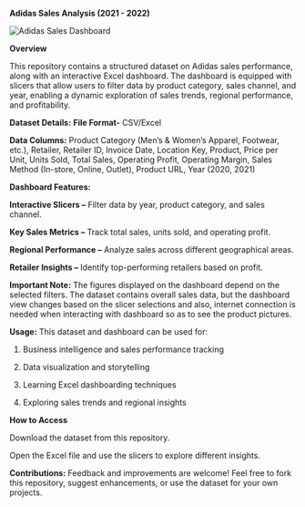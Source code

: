 **Adidas Sales Analysis (2021 - 2022)**

![Adidas Sales Dashboard](https://github.com/Victoria-Ogunkolade/Excel-Dashboards/blob/main/ADIDAS%20SALES%20DAHSHBOARD.png?raw=true)

**Overview**

This repository contains a structured dataset on Adidas sales performance, along with an interactive Excel dashboard. The dashboard is equipped with slicers that allow users to filter data by product category, sales channel, and year, enabling a dynamic exploration of sales trends, regional performance, and profitability.

**Dataset Details:**
**File Format-** CSV/Excel

**Data Columns:**
Product Category (Men’s & Women’s Apparel, Footwear, etc.),
Retailer,
Retailer ID,
Invoice Date,
Location Key,
Product,
Price per Unit,
Units Sold,
Total Sales,
Operating Profit,
Operating Margin,
Sales Method (In-store, Online, Outlet),
Product URL,
Year (2020, 2021)

**Dashboard Features:**

 **Interactive Slicers –** Filter data by year, product category, and sales channel.
 
 **Key Sales Metrics –** Track total sales, units sold, and operating profit.

 **Regional Performance –** Analyze sales across different geographical areas.

 **Retailer Insights –** Identify top-performing retailers based on profit.

 **Important Note:**
The figures displayed on the dashboard depend on the selected filters. The dataset contains overall sales data, but the dashboard view changes based on the slicer selections and also, internet connection is needed when interacting with dashboard so as to see the product pictures.

**Usage:**
This dataset and dashboard can be used for:

1. Business intelligence and sales performance tracking

2. Data visualization and storytelling

3. Learning Excel dashboarding techniques

4. Exploring sales trends and regional insights

**How to Access**

Download the dataset from this repository.

Open the Excel file and use the slicers to explore different insights.

**Contributions:**
Feedback and improvements are welcome! Feel free to fork this repository, suggest enhancements, or use the dataset for your own projects.

